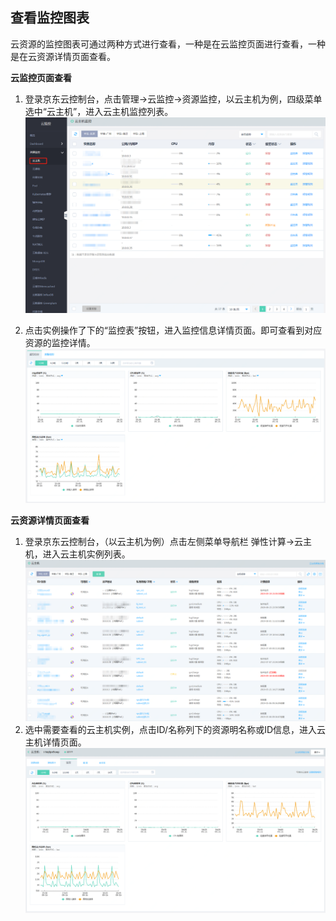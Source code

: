 ## 查看监控图表
云资源的监控图表可通过两种方式进行查看，一种是在云监控页面进行查看，一种是在云资源详情页面查看。  

**云监控页面查看**  
1. 登录京东云控制台，点击管理->云监控->资源监控，以云主机为例，四级菜单选中“云主机”，进入云主机监控列表。
![云主机监控](../../../../image/Cloud-Monitor/1-zylb.png)  

2. 点击实例操作了下的“监控表”按钮，进入监控信息详情页面。即可查看到对应资源的监控详情。  
![监控详情](../../../../image/Cloud-Monitor/1-zylb-jkt.png)  

**云资源详情页面查看**
1. 登录京东云控制台，（以云主机为例）点击左侧菜单导航栏 弹性计算->云主机，进入云主机实例列表。  
![资源实例列表](../../../../image/Cloud-Monitor/11-yzylb.png)
2. 选中需要查看的云主机实例，点击ID/名称列下的资源明名称或ID信息，进入云主机详情页面。  
![监控详情](../../../../image/Cloud-Monitor/11-yzy-xq.png)  







   
   
   

